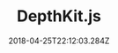 ---
path: "/depthkit-js"
date: "2018-04-25T22:12:03.284Z"
title: "DepthKit.js"
tags: ["Augmented Reality", "Virtual Reality", "Tools"]
thumbnail: "https://i.imgur.com/TPAgkmL.gif"
cover: "depthkitjs_cover.png"
embed: ''
about: "DepthKit.js is a plugin for visualising DepthKit volumteric captures using Three.js in WebGL. The plugin requires Three.js and a DepthKit combined-per-pixel video export from Visualise."
links: [['Github', 'https://github.com/juniorxsound/DepthKit.js'], ['Documentation', 'https://juniorxsound.github.io/DepthKit.js/'], ['npm package', 'https://www.npmjs.com/package/depthkit']]
components: [['code', 'Javascript, GLSL'], ['software', 'DepthKit'], ['3d', 'Three.js']]
credits: ''
press: []
excerpt: "A WebVR plugin for rendering volumetric video."
---